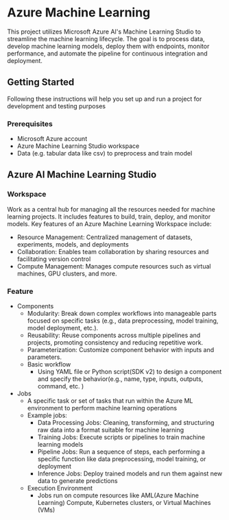 # Azure Machine Learning
This project utilizes Microsoft Azure AI's Machine Learning Studio to streamline the machine learning lifecycle. The goal is to process data, develop machine learning models, deploy them with endpoints, monitor performance, and automate the pipeline for continuous integration and deployment.

## Getting Started
Following these instructions will help you set up and run a project for development and testing purposes

### Prerequisites
- Microsoft Azure account
- Azure Machine Learning Studio workspace
- Data (e.g. tabular data like csv) to preprocess and train model

## Azure AI Machine Learning Studio

### Workspace
Work as a central hub for managing all the resources needed for machine learning projects. It includes features to build, train, deploy, and monitor models. Key features of an Azure Machine Learning Workspace include:  
- Resource Management: Centralized management of datasets, experiments, models, and deployments
- Collaboration: Enables team collaboration by sharing resources and facilitating version control
- Compute Management: Manages compute resources such as virtual machines, GPU clusters, and more.

### Feature
 - Components
    - Modularity: Break down complex workflows into manageable parts focused on specific tasks (e.g., data preprocessing, model training, model deployment, etc.).
    - Reusability: Reuse components across multiple pipelines and projects, promoting consistency and reducing repetitive work.
    - Parameterization: Customize component behavior with inputs and parameters.
    - Basic workflow
        - Using YAML file or Python script(SDK v2) to design a component and specify the behavior(e.g., name, type, inputs, outputs, command, etc. ) 
 - Jobs
    - A specific task or set of tasks that run within the Azure ML environment to perform machine learning operations
    - Example jobs:
        - Data Processing Jobs: Cleaning, transforming, and structuring raw data into a format suitable for machine learning
        - Training Jobs: Execute scripts or pipelines to train machine learning models
        - Pipeline Jobs: Run a sequence of steps, each performing a specific function like data preprocessing, model training, or deployment
        - Inference Jobs: Deploy trained models and run them against new data to generate predictions
    - Execution Environment
        - Jobs run on compute resources like AML(Azure Machine Learning) Compute, Kubernetes clusters, or Virtual Machines (VMs)